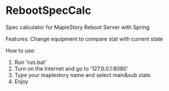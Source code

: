 # RebootSpecCalc
Spec calculator for MapleStory Reboot Server with Spring

Features:
Change equipment to compare stat with current state


How to use:
  1. Run 'run.bat'
  2. Turn on the Internet and go to '127.0.0.1:8080'
  3. Type your maplestory name and select main&sub stats
  4. Enjoy
